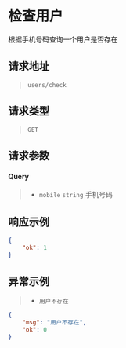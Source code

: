 # 检查用户

根据手机号码查询一个用户是否存在

## 请求地址

> `users/check`

## 请求类型

> `GET`

## 请求参数

#### Query

> - `mobile` `string` 手机号码

## 响应示例

```json
{
    "ok": 1
}
```

## 异常示例

> - `用户不存在`

```json
{
    "msg": "用户不存在",
    "ok": 0
}
```